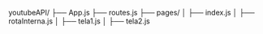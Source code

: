 youtubeAPI/
├── App.js
├── routes.js
├── pages/
│   ├── index.js
│   ├── rotaInterna.js
│   ├── tela1.js
│   ├── tela2.js

